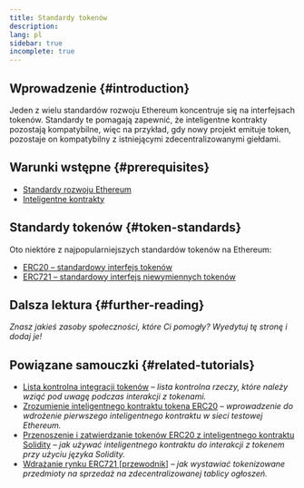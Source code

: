```yaml
---
title: Standardy tokenów
description:
lang: pl
sidebar: true
incomplete: true
---
```


## Wprowadzenie {#introduction}

Jeden z wielu standardów rozwoju Ethereum koncentruje się na interfejsach tokenów. Standardy te pomagają zapewnić, że inteligentne kontrakty pozostają kompatybilne, więc na przykład, gdy nowy projekt emituje token, pozostaje on kompatybilny z istniejącymi zdecentralizowanymi giełdami.

## Warunki wstępne {#prerequisites}

- [Standardy rozwoju Ethereum](/developers/docs/standards/)
- [Inteligentne kontrakty](/developers/docs/smart-contracts/)

## Standardy tokenów {#token-standards}

Oto niektóre z najpopularniejszych standardów tokenów na Ethereum:

- [ERC20 – standardowy interfejs tokenów](/developers/docs/standards/tokens/erc-20/)
- [ERC721 – standardowy interfejs niewymiennych tokenów](/developers/docs/standards/tokens/erc-721/)

## Dalsza lektura {#further-reading}

_Znasz jakieś zasoby społeczności, które Ci pomogły? Wyedytuj tę stronę i dodaj je!_

## Powiązane samouczki {#related-tutorials}

- [Lista kontrolna integracji tokenów](/developers/tutorials/token-integration-checklist/) _– lista kontrolna rzeczy, które należy wziąć pod uwagę podczas interakcji z tokenami._
- [Zrozumienie inteligentnego kontraktu tokena ERC20](/developers/tutorials/understand-the-erc-20-token-smart-contract/) _– wprowadzenie do wdrożenie pierwszego inteligentnego kontraktu w sieci testowej Ethereum._
- [Przenoszenie i zatwierdzanie tokenów ERC20 z inteligentnego kontraktu Solidity](/developers/tutorials/transfers-and-approval-of-erc20-tokens-from-a-solidity-smart-contract/) _– jak używać inteligentnego kontraktu do interakcji z tokenem przy użyciu języka Solidity._
- [Wdrażanie rynku ERC721 [przewodnik]](/developers/tutorials/how-to-implement-an-erc721-market/) _– jak wystawiać tokenizowane przedmioty na sprzedaż na zdecentralizowanej tablicy ogłoszeń._
